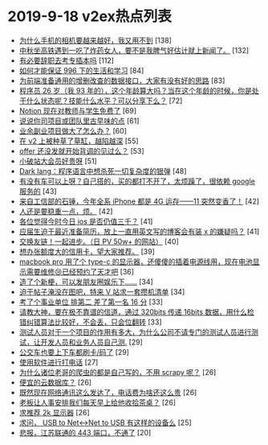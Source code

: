 # 2019-9-18 v2ex热点列表

+ [为什么手机的相机要越来越好，我又用不到](https://www.v2ex.com/t/601735#reply138) [138]
+ [中秋坐高铁遇到一吃了炸药女人，要不是我脾气好估计就上新闻了。](https://www.v2ex.com/t/601782#reply132) [132]
+ [有必要辞职去考专插本吗](https://www.v2ex.com/t/601842#reply112) [112]
+ [如何才能保证 996 下的生活和学习](https://www.v2ex.com/t/601731#reply84) [84]
+ [为前端准备通用的增删改查的数据接口，大家有没有好的思路](https://www.v2ex.com/t/601728#reply83) [83]
+ [程序员 26 岁（我 93 年的），这个年龄算大吗？当在这个年龄的时候，你是处于什么状态呢？技能什么水平？可以分享下么？](https://www.v2ex.com/t/601872#reply72) [72]
+ [Notion 现在对教师与学生免费了](https://www.v2ex.com/t/601755#reply69) [69]
+ [说说你司项目或团队里古早味的点](https://www.v2ex.com/t/601749#reply61) [61]
+ [业余副业项目做大了怎么办？](https://www.v2ex.com/t/601765#reply60) [60]
+ [在 v2 上被种草了草缸，越陷越深](https://www.v2ex.com/t/601804#reply55) [55]
+ [offer 还没发就开始背调的见过么？](https://www.v2ex.com/t/601718#reply53) [53]
+ [小破站大会员好贵呀](https://www.v2ex.com/t/601783#reply51) [51]
+ [Dark lang：程序语言中想杀死一切复杂度的银弹](https://www.v2ex.com/t/601796#reply48) [48]
+ [有没有车可以上呀？自己搭的，买的都打不开了，太烦躁了，很依赖 google 服务的](https://www.v2ex.com/t/601836#reply43) [43]
+ [来自工信部的石锤，今年全系 iPhone 都是 4G 运存——11 突然变香了！](https://www.v2ex.com/t/601772#reply42) [42]
+ [人还是要稳重一点，烦。](https://www.v2ex.com/t/601848#reply42) [42]
+ [各位觉得今时今日 ios 是否仍值三千？](https://www.v2ex.com/t/601785#reply41) [41]
+ [应届生迫于最近准备简历，放上一直用英文写的博客会有装 x 的嫌疑吗？](https://www.v2ex.com/t/601832#reply41) [41]
+ [交换友链！一起进步。（日 PV 50w+ 的网站）](https://www.v2ex.com/t/601721#reply40) [40]
+ [想办张额度大的信用卡，望大家推荐。](https://www.v2ex.com/t/601706#reply39) [39]
+ [macbook pro 用了个 type-c 的显示器，还傻傻的插着电源线用，现在电池显示需要维修😢已经预约了天才吧](https://www.v2ex.com/t/601712#reply36) [36]
+ [造了个新梗，可以发朋友圈娱乐下……](https://www.v2ex.com/t/601724#reply34) [34]
+ [迫于帖子淹没在图吧，特来 V 站求一套攒机清单](https://www.v2ex.com/t/601841#reply34) [34]
+ [考了个事业单位 排第二 差了第一名 16 分](https://www.v2ex.com/t/601722#reply33) [33]
+ [请教大神，要在极不靠谱的信道，通过 320bits 传递 16bits 数据，用什么检错纠错算法比较好，不会丢，只会位翻转](https://www.v2ex.com/t/601835#reply33) [33]
+ [测试人员对于一个项目的作用有多大，为什么公司不请专门的测试人员进行测试，让开发人员和业务人员自己测.](https://www.v2ex.com/t/601737#reply29) [29]
+ [公交车也要上下车都刷卡/码了](https://www.v2ex.com/t/601802#reply29) [29]
+ [使用软件进行打电话](https://www.v2ex.com/t/601753#reply27) [27]
+ [为什么诸位老哥的爬虫的都是自己写的，不用 scrapy 呢？](https://www.v2ex.com/t/601693#reply26) [26]
+ [便宜的云数据库？](https://www.v2ex.com/t/601702#reply26) [26]
+ [既然现在网络通讯这么发达了，电话费为啥还这么贵](https://www.v2ex.com/t/601707#reply26) [26]
+ [老板让人事安排我们每天早上给他收拾茶桌？](https://www.v2ex.com/t/601720#reply26) [26]
+ [求推荐 2k 显示器](https://www.v2ex.com/t/601834#reply26) [26]
+ [求问， USB to Net<->Net to USB 有这样的设备么](https://www.v2ex.com/t/601870#reply25) [25]
+ [悲报，江苏联通的 443 端口，不通了](https://www.v2ex.com/t/601705#reply20) [20]
